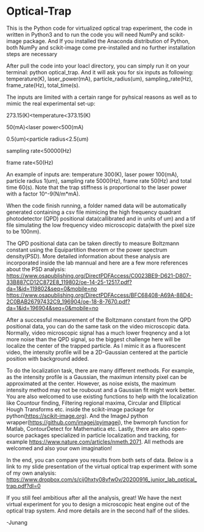 # Optical-Trap

This is the Python code for virtualized optical trap experiment, the code in written in Python3 and to run the code you will need NumPy and scikit-image package. And If you installed the Anaconda distribution of Python, both NumPy and scikit-image come pre-installed and no further installation steps are necessary

After pull the code into your loacl directory, you can simply run it on your terminal: python optical_trap.
And it will ask you for six inputs as following: temperature(K), laser_power(mA), particle_radius(um), sampling_rate(Hz), frame_rate(Hz), total_time(s).

The inputs are limited with a certain range for pyhsical reasons as well as to mimic the real experimental set-up:

273.15(K)<temperature<373.15(K)

50(mA)<laser power<500(mA)

0.5(um)<particle radius<2.5(um)

sampling rate<50000(Hz)

frame rate<50(Hz)

An example of inputs are: temperature 300(K), laser power 100(mA), particle radius 1(um), sampling rate 5000(Hz), frame rate 50(Hz) and total time 60(s). Note that the trap stiffness is proportional to the laser power with a factor 10^-9(N/m*mA).

When the code finish running, a folder named data will be automatically generated containing a csv file mimicing the high frequency quadrant photodetector (QPD) positional data(callibrated and in units of um) and a tif file simulating the low frequency video microscopic data(with the pixel size to be 100nm). 

The QPD positional data can be taken directly to measure Boltzmann constant using the Equipartition theorem or the power spectrum density(PSD). More detailed information about these analysis are incorporated inside the lab mannual and here are a few more references about the PSD analysis:
https://www.osapublishing.org/DirectPDFAccess/C0023BE9-D621-D807-33B887CD12C872E8_119802/oe-14-25-12517.pdf?da=1&id=119802&seq=0&mobile=no
https://www.osapublishing.org/DirectPDFAccess/BFC68408-A69A-88D4-2C0BAB26797432C9_196904/oe-18-8-7670.pdf?da=1&id=196904&seq=0&mobile=no

After a successful measurement of the Boltzmann constant from the QPD positional data, you can do the same task on the video microscopic data. Normally, video microscopic signal has a much lower freqnency and a lot more noise than the QPD signal, so the biggest challenge here will be localize the center of the trapped particle. As I mimic it as a fluorescent video, the intensity profile will be a 2D-Gaussian centered at the particle position with background added. 

To do the localization task, there are many different methods. For example, as the intensity profile is a Gaussian, the maximun intensity pixel can be approximated at the center. However, as noise exists, the maximum intensity method may not be rouboust and a Gaussian fit might work better. 
You are also welcomed to use existing functions to help with the localization like Countour finding, Filtering regional maxima, Circular and Elliptical Hough Transforms etc. inside the scikit-image package for python(https://scikit-image.org). 
And the ImageJ python wrapper(https://github.com/imagej/pyimagej), the bwmorph function for Matlab, ContourDetect for Mathematica etc. 
Lastly, there are also open-source packages specialized in particle localization and tracking, for example https://www.nature.com/articles/nmeth.2071.
All methods are welcomed and also your own imagination!

In the end, you can compare you results from both sets of data.
Below is a link to my slide presentation of the virtual optical trap experiment with some of my own analysis:
https://www.dropbox.com/s/cij0hxty08vfw0v/20200916_junior_lab_optical_trap.pdf?dl=0

If you still feel ambitious after all the analysis, great! We have the next virtual experiment for you to design a microscopic heat engine out of the optical trap system. And more details are in the second half of the slides.

-Junang
